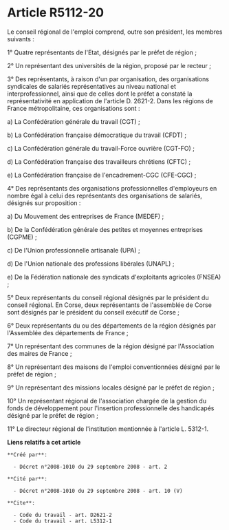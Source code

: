 # Article R5112-20

Le conseil régional de l'emploi comprend, outre son président, les membres suivants : 

1° Quatre représentants de l'Etat, désignés par le préfet de région ; 

2° Un représentant des universités de la région, proposé par le recteur ; 

3° Des représentants, à raison d'un par organisation, des organisations syndicales de salariés représentatives au niveau
national et interprofessionnel, ainsi que de celles dont le préfet a constaté la représentativité en application de l'article
D. 2621-2. Dans les régions de France métropolitaine, ces organisations sont : 

a) La Confédération générale du travail (CGT) ; 

b) La Confédération française démocratique du travail (CFDT) ; 

c) La Confédération générale du travail-Force ouvrière (CGT-FO) ; 

d) La Confédération française des travailleurs chrétiens (CFTC) ; 

e) La Confédération française de l'encadrement-CGC (CFE-CGC) ; 

4° Des représentants des organisations professionnelles d'employeurs en nombre égal à celui des représentants des
organisations de salariés, désignés sur proposition : 

a) Du Mouvement des entreprises de France (MEDEF) ; 

b) De la Confédération générale des petites et moyennes entreprises (CGPME) ; 

c) De l'Union professionnelle artisanale (UPA) ; 

d) De l'Union nationale des professions libérales (UNAPL) ; 

e) De la Fédération nationale des syndicats d'exploitants agricoles (FNSEA) ; 

5° Deux représentants du conseil régional désignés par le président du conseil régional. En Corse, deux représentants de
l'assemblée de Corse sont désignés par le président du conseil exécutif de Corse ; 

6° Deux représentants du ou des départements de la région désignés par l'Assemblée des départements de France ; 

7° Un représentant des communes de la région désigné par l'Association des maires de France ; 

8° Un représentant des maisons de l'emploi conventionnées désigné par le préfet de région ; 

9° Un représentant des missions locales désigné par le préfet de région ; 

10° Un représentant régional de l'association chargée de la gestion du fonds de développement pour l'insertion
professionnelle des handicapés désigné par le préfet de région ; 

11° Le directeur régional de l'institution mentionnée à l'article L. 5312-1.

**Liens relatifs à cet article**

	**Créé par**:

	  - Décret n°2008-1010 du 29 septembre 2008 - art. 2

	**Cité par**:

	  - Décret n°2008-1010 du 29 septembre 2008 - art. 10 (V)

	**Cite**:

	  - Code du travail - art. D2621-2
	  - Code du travail - art. L5312-1
